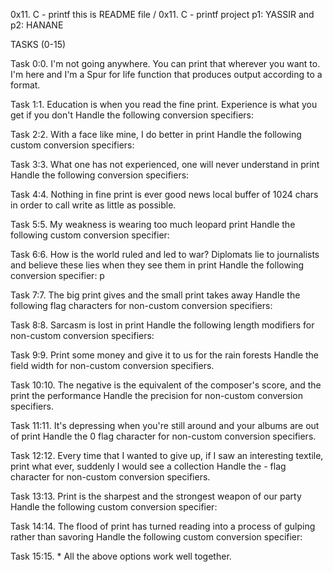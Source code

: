 0x11. C - printf
this is README file / 0x11. C - printf project
p1: YASSIR and p2: HANANE

TASKS (0-15)

Task 0:0. I'm not going anywhere. You can print that wherever you want to. I'm here and I'm a Spur for life
function that produces output according to a format.

Task 1:1. Education is when you read the fine print. Experience is what you get if you don't
Handle the following conversion specifiers:

Task 2:2. With a face like mine, I do better in print
Handle the following custom conversion specifiers:

Task 3:3. What one has not experienced, one will never understand in print
Handle the following conversion specifiers:

Task 4:4. Nothing in fine print is ever good news
local buffer of 1024 chars in order to call write as little as possible.

Task 5:5. My weakness is wearing too much leopard print
Handle the following custom conversion specifier:

Task 6:6. How is the world ruled and led to war? Diplomats lie to journalists and believe these lies when they see them in print
Handle the following conversion specifier: p

Task 7:7. The big print gives and the small print takes away
Handle the following flag characters for non-custom conversion specifiers:

Task 8:8. Sarcasm is lost in print
Handle the following length modifiers for non-custom conversion specifiers:

Task 9:9. Print some money and give it to us for the rain forests
Handle the field width for non-custom conversion specifiers.

Task 10:10. The negative is the equivalent of the composer's score, and the print the performance
Handle the precision for non-custom conversion specifiers.

Task 11:11. It's depressing when you're still around and your albums are out of print
Handle the 0 flag character for non-custom conversion specifiers.

Task 12:12. Every time that I wanted to give up, if I saw an interesting textile, print what ever, suddenly I would see a collection
Handle the - flag character for non-custom conversion specifiers.

Task 13:13. Print is the sharpest and the strongest weapon of our party
Handle the following custom conversion specifier:

Task 14:14. The flood of print has turned reading into a process of gulping rather than savoring
Handle the following custom conversion specifier:

Task 15:15. *
All the above options work well together.
